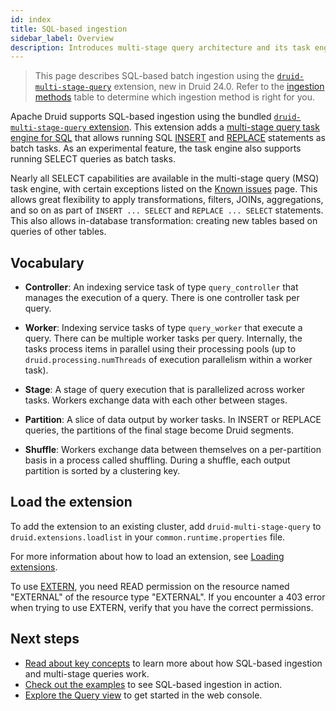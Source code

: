 ```yaml
---
id: index
title: SQL-based ingestion
sidebar_label: Overview
description: Introduces multi-stage query architecture and its task engine
---
```


<!--
  ~ Licensed to the Apache Software Foundation (ASF) under one
  ~ or more contributor license agreements.  See the NOTICE file
  ~ distributed with this work for additional information
  ~ regarding copyright ownership.  The ASF licenses this file
  ~ to you under the Apache License, Version 2.0 (the
  ~ "License"); you may not use this file except in compliance
  ~ with the License.  You may obtain a copy of the License at
  ~
  ~   http://www.apache.org/licenses/LICENSE-2.0
  ~
  ~ Unless required by applicable law or agreed to in writing,
  ~ software distributed under the License is distributed on an
  ~ "AS IS" BASIS, WITHOUT WARRANTIES OR CONDITIONS OF ANY
  ~ KIND, either express or implied.  See the License for the
  ~ specific language governing permissions and limitations
  ~ under the License.
  -->

> This page describes SQL-based batch ingestion using the [`druid-multi-stage-query`](../multi-stage-query/index.md)
> extension, new in Druid 24.0. Refer to the [ingestion methods](../ingestion/index.md#batch) table to determine which
> ingestion method is right for you.

Apache Druid supports SQL-based ingestion using the bundled [`druid-multi-stage-query` extension](#load-the-extension).
This extension adds a [multi-stage query task engine for SQL](concepts.md#multi-stage-query-task-engine) that allows running SQL
[INSERT](concepts.md#insert) and [REPLACE](concepts.md#replace) statements as batch tasks. As an experimental feature,
the task engine also supports running SELECT queries as batch tasks.

Nearly all SELECT capabilities are available in the multi-stage query (MSQ) task engine, with certain exceptions listed on the [Known
issues](./known-issues.md#select) page. This allows great flexibility to apply transformations, filters, JOINs,
aggregations, and so on as part of `INSERT ... SELECT` and `REPLACE ... SELECT` statements. This also allows in-database
transformation: creating new tables based on queries of other tables.

## Vocabulary

- **Controller**: An indexing service task of type `query_controller` that manages
  the execution of a query. There is one controller task per query.

- **Worker**: Indexing service tasks of type `query_worker` that execute a
  query. There can be multiple worker tasks per query. Internally,
  the tasks process items in parallel using their processing pools (up to `druid.processing.numThreads` of execution parallelism
  within a worker task).

- **Stage**: A stage of query execution that is parallelized across
  worker tasks. Workers exchange data with each other between stages.

- **Partition**: A slice of data output by worker tasks. In INSERT or REPLACE
  queries, the partitions of the final stage become Druid segments.

- **Shuffle**: Workers exchange data between themselves on a per-partition basis in a process called
  shuffling. During a shuffle, each output partition is sorted by a clustering key.

## Load the extension

To add the extension to an existing cluster, add `druid-multi-stage-query` to `druid.extensions.loadlist` in your
`common.runtime.properties` file.

For more information about how to load an extension, see [Loading extensions](../development/extensions.md#loading-extensions).

To use [EXTERN](reference.md#extern), you need READ permission on the resource named "EXTERNAL" of the resource type
"EXTERNAL". If you encounter a 403 error when trying to use EXTERN, verify that you have the correct permissions.

## Next steps

* [Read about key concepts](./concepts.md) to learn more about how SQL-based ingestion and multi-stage queries work.
* [Check out the examples](./examples.md) to see SQL-based ingestion in action.
* [Explore the Query view](../operations/web-console.md) to get started in the web console.
